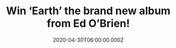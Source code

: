 ---
campaign-uuid: "c-2fd97e01-e6ba-4f99-bae7-549986c98426"
type: "Competition"
category: "Music"
date: "2020-04-30T06:00:00.000Z"
end-date: "2020-05-30T23:59:00.000Z"
disable-form: false
is_promoted: false
has_entry_page: true
title: "Win ‘Earth’ the brand new album from Ed O’Brien!"
competition-description: "<p>’Earth’ is the brand new album from the Radiohead guitarist\
  \ Ed O’Brien. A winning mix of tender folk and blissed-out rave you won’t want to\
  \ miss. ‘Brasil’, ‘Deep Days’, ‘Shangri-la’ are some of his new hits you can find\
  \ in this brand new studio album.</p>\n<p>Want it? Click below and it could be yours!</p>\n"
hero-header: "Win ‘Earth’ the brand new album from Ed O’Brien!"
terms-confirmation: "N/A"
banner-img: "https://assets.expresslyapp.com/asset-caa715e8-ead2-48f8-aea2-3a118e1ff64d.jpg"
logo-left-href: "aaa.nme.com"
logo-left-image: "https://assets.expresslyapp.com/asset-cb935331-dfb3-41fe-8632-a9e12bb7b27c.jpg"
logo-left-title: "NMEAAA"
bg-image-hero: "https://assets.expresslyapp.com/asset-08a3678f-0d60-47a6-b29b-4a244f1884e9.jpg"
bg-image-first: "https://assets.expresslyapp.com/asset-ac55a13f-3480-47a1-9def-2e9ed2f625b0.jpg"
section1-content: "<p>’Earth’ is the brand new album from the Radiohead guitarist\
  \ Ed O’Brien. This debut solo album took eight years to come together but finally\
  \ we can see O’Brien’s personality shining through it. A winning mix of tender folk\
  \ and blissed-out rave you won’t want to miss.</p>\n<p>Click below for a chance\
  \ to win.</p>\n"
entry-title: "Win ‘Earth’ the brand new album from Ed O’Brien!"
entry-content: "<p>Enter the draw to win ‘Earth’ the brand new album from Ed O’Brien\
  \ by completing the form below before 23:59 on the 29th of May 2020.</p>\n"
has-winner: true
winner-title: "CONGRATULATIONS to Peter H. who won ‘Earth’ the brand new album from\
  \ Ed O’Brien!"
winner-banner: "https://assets.expresslyapp.com/asset-e36ce5e3-d1c0-4f6a-9d2b-28a7ac797621.jpg"
prize-description: "‘Earth’ the brand new album from Ed O’Brien!"
special-conditions: "Multiple entries are allowed up to one every day.\r\n\r\nThis\
  \ competition is also available on: https://club.expressly.io/competitions/earth-ed-obrien-album"
country-restrictions:
- "GB"
---